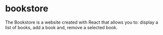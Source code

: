 # bookstore
The Bookstore is a website created with React that allows you to:  display a list of books, add a book and, remove a selected book.
